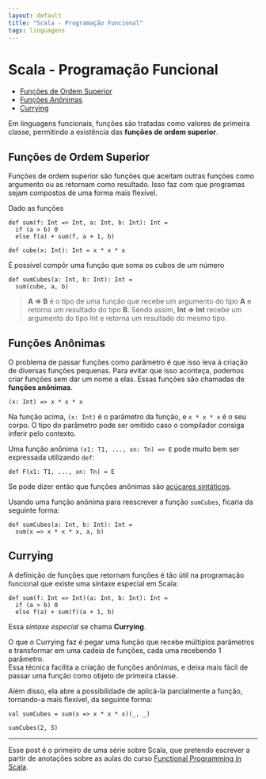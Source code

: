 ```yaml
---
layout: default
title: "Scala - Programação Funcional"
tags: linguagens
---
```


# Scala - Programação Funcional

* [Funções de Ordem Superior](#hof)
* [Funções Anônimas](#lambda)
* [Currying](#currying)

Em linguagens funcionais, funções são tratadas como valores de primeira classe, permitindo a existência das **funções de ordem superior**.  

## Funções de Ordem Superior <a name="hof"></a>

Funções de ordem superior são funções que aceitam outras funções como argumento ou as retornam como resultado. Isso faz com que programas sejam compostos de uma forma mais flexível.  

Dado as funções
```
def sum(f: Int => Int, a: Int, b: Int): Int = 
  if (a > b) 0
  else f(a) + sum(f, a + 1, b)
```

```
def cube(x: Int): Int = x * x * x
```

É possível compôr uma função que soma os cubos de um número  

```
def sumCubes(a: Int, b: Int): Int = 
  sum(cube, a, b)
```

>**A => B** é o tipo de uma função que recebe um argumento do tipo **A** e retorna um resultado do tipo **B**. Sendo assim, **Int => Int** recebe um argumento do tipo Int e retorna um resultado do mesmo tipo.


## Funções Anônimas <a name="lambda"></a>

O problema de passar funções como parâmetro é que isso leva à criação de diversas funções pequenas. Para evitar que isso aconteça, podemos criar funções sem dar um nome a elas. Essas funções são chamadas de **funções anônimas**.

```
(x: Int) => x * x * x
```

Na função acima, `(x: Int)` é o parâmetro da função, e `x * x * x` é o seu corpo.
O tipo do parâmetro pode ser omitido caso o compilador consiga inferir pelo contexto.  

Uma função anônima `(x1: T1, ..., xn: Tn) => E` pode muito bem ser expressada utilizando `def`:
```
def F(x1: T1, ..., xn: Tn) = E
```
Se pode dizer então que funções anônimas são  [açúcares sintáticos](https://www.guj.com.br/t/acucar-sintetico/22309). 

Usando uma função anônima para reescrever a função `sumCubes`, ficaria da seguinte forma:
```
def sumCubes(a: Int, b: Int): Int = 
  sum(x => x * x * x, a, b)
```

## Currying <a name="currying"></a>

A definição de funções que retornam funções é tão útil na programação funcional que existe uma sintaxe especial em Scala:
```
def sum(f: Int => Int)(a: Int, b: Int): Int = 
  if (a > b) 0
  else f(a) + sum(f)(a + 1, b)
```

Essa *sintaxe especial* se chama **Currying**.

O que o Currying faz é pegar uma função que recebe múltiplos parâmetros e transformar em uma cadeia de funções, cada uma recebendo 1 parâmetro.  
Essa técnica facilita a criação de funções anônimas, e deixa mais fácil de passar uma função como objeto de primeira classe.  

Além disso, ela abre a possibilidade de aplicá-la parcialmente a função, tornando-a mais flexível, da seguinte forma:
```
val sumCubes = sum(x => x * x * x)(_, _)

sumCubes(2, 5)
```
---
Esse post é o primeiro de uma série sobre Scala, que pretendo escrever a partir de anotações sobre as aulas do curso [Functional Programming in Scala](https://www.coursera.org/specializations/scala).

